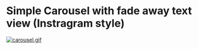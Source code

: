 # Simple Carousel with fade away text view (Instragram style)

[![carousel.gif](https://s4.gifyu.com/images/carousel.gif)](https://gifyu.com/image/ltDp)
